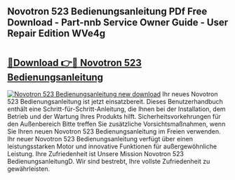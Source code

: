 ## Novotron 523 Bedienungsanleitung PDf Free Download - Part-nnb Service Owner Guide - User Repair Edition WVe4g

# <h2><a href="http://df1b16e.blite.top/?on=Novotron+523+Bedienungsanleitung">🔗Download 👉🔴 Novotron 523 Bedienungsanleitung</a></h2>

[![Novotron 523 Bedienungsanleitung new download](https://i.imgur.com/lujVjoI.png)](http://df1b16e.blite.top/?on=Novotron+523+Bedienungsanleitung)
Ihr neues Novotron 523 Bedienungsanleitung ist jetzt einsatzbereit. Dieses Benutzerhandbuch enthält eine Schritt-für-Schritt-Anleitung, die Ihnen bei der Installation, dem Betrieb und der Wartung Ihres Produkts hilft. Sicherheitsvorkehrungen für den Außenbereich Bitte treffen Sie zusätzliche Vorsichtsmaßnahmen, wenn Sie Ihren neuen Novotron 523 Bedienungsanleitung im Freien verwenden. Ihr neuer Novotron 523 Bedienungsanleitung verfügt über einen leistungsstarken Motor und innovative Funktionen für außergewöhnliche Leistung. Ihre Zufriedenheit ist Unsere Mission Novotron 523 BedienungsanleitungD. Wir sind bestrebt, Ihre vollste Zufriedenheit zu gewährleisten.
